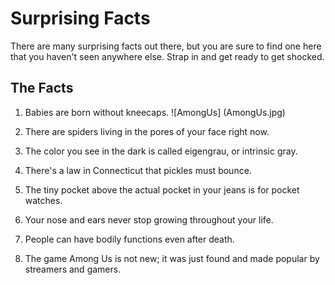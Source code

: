 # Surprising Facts

There are many surprising facts out there, but you are sure to find one here that you haven't seen anywhere else. Strap in and get ready to get shocked.

## The Facts

1. Babies are born without kneecaps.
![AmongUs] (AmongUs.jpg)
2. There are spiders living in the pores of your face right now.

3. The color you see in the dark is called eigengrau, or intrinsic gray.

4. There's a law in Connecticut that pickles must bounce.

5. The tiny pocket above the actual pocket in your jeans is for pocket watches.

6. Your nose and ears never stop growing throughout your life.

7. People can have bodily functions even after death.

8. The game Among Us is not new; it was just found and made popular by streamers and gamers.
